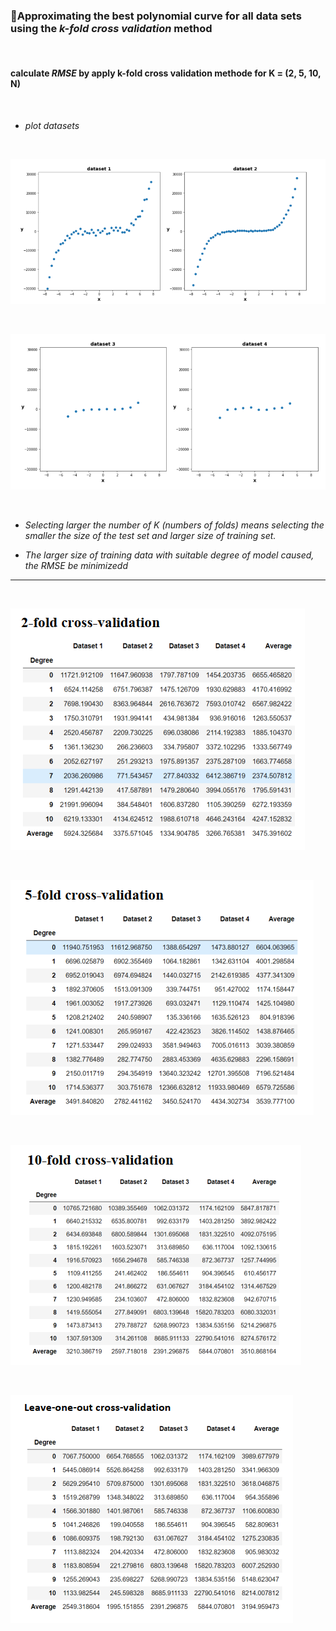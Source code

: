 
### :dart:Approximating the best polynomial curve for all data sets using the *k-fold cross validation* method

<p>&nbsp;</p>  


#### calculate *RMSE* by apply k-fold cross validation methode for K = (2, 5, 10, N)

<p>&nbsp;</p>  


- *plot datasets*
<p>&nbsp;</p>    

![](dataset1,2.PNG)

<p>&nbsp;</p>   

![](dataset3,4.PNG)

<p>&nbsp;</p>   

- *Selecting larger the number of K (numbers of folds) means selecting the smaller the size of the test set and larger size of training set.*

- *The larger size of training data with suitable degree of model caused, the RMSE be minimizedd*  
---

<p>&nbsp;</p>   

![](1.PNG)

<p>&nbsp;</p>    

![](2.PNG)

<p>&nbsp;</p>    

![](3.PNG)

<p>&nbsp;</p>   


![](4.PNG)


